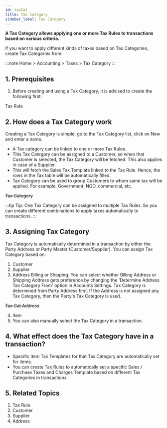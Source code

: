```yaml
---
id: taxCat
title: Tax Category
sidebar_label: Tax Category
---
```


**A Tax Category allows applying one or more Tax Rules to transactions based on various criteria.**

If you want to apply different kinds of taxes based on Tax Categories, create Tax Categories from:

:::note
Home > Accounting > Taxes > Tax Category
:::

## 1. Prerequisites

1. Before creating and using a Tax Category, it is advised to create the following first:

Tax Rule

## 2. How does a Tax Category work

Creating a Tax Category is simple, go to the Tax Category list, click on New and enter a name.

- A Tax category can be linked to one or more Tax Rules.
- This Tax Category can be assigned to a Customer, so when that Customer is selected, the Tax Category will be fetched. This also applies in case of a Supplier.
- This will fetch the Sales Tax Template linked to the Tax Rule. Hence, the rows in the Tax table will be automatically filled.
- Tax Category can be used to group Customers to whom same tax will be applied. For example, Government, NGO, commercial, etc.

~~Tax Category~~

:::tip
Tip: One Tax Category can be assigned to multiple Tax Rules. So you can create different combinations to apply taxes automatically to transactions.
:::

## 3. Assigning Tax Category

Tax Category is automatically determined in a transaction by either the Party Address or Party Master (Customer/Supplier). You can assign Tax Category based on:

1. Customer
1. Supplier
1. Address Billing or Shipping. You can select whether Billing Address or Shipping Address gets preference by changing the 'Determine Address Tax Category From' option in Accounts Settings. Tax Category is determined from Party Address first. If the Address is not assigned any Tax Category, then the Party's Tax Category is used.

~~Tax Cat Address~~

4. Item
5. You can also manually select the Tax Category in a transaction.

## 4. What effect does the Tax Category have in a transaction?

- Specific Item Tax Templates for that Tax Category are automatically set for items.
- You can create Tax Rules to automatically set a specific Sales / Purchase Taxes and Charges Template based on different Tax Categories in transactions.

## 5. Related Topics

1. Tax Rule
1. Customer
1. Supplier
1. Address
